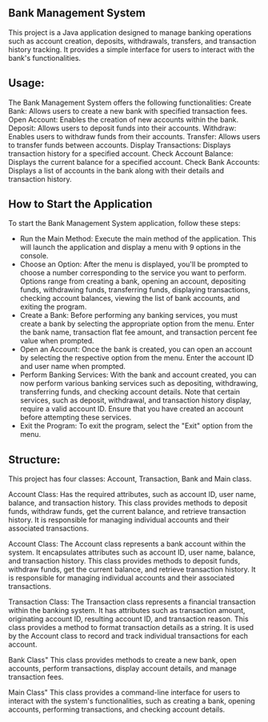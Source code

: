 
Bank Management System
---------------------------------------------------------------------------------------------------------------------------------------------------------------------------------

This project is a Java application designed to manage banking operations such as account creation, deposits, withdrawals, transfers, and transaction history tracking. It provides a simple interface for users to interact with the bank's functionalities.

Usage:
---------------------------------------------------------------------------------------------------------------------------------------------------------------------------------------
The Bank Management System offers the following functionalities:
Create Bank: Allows users to create a new bank with specified transaction fees.
Open Account: Enables the creation of new accounts within the bank.
Deposit: Allows users to deposit funds into their accounts.
Withdraw: Enables users to withdraw funds from their accounts.
Transfer: Allows users to transfer funds between accounts.
Display Transactions: Displays transaction history for a specified account.
Check Account Balance: Displays the current balance for a specified account.
Check Bank Accounts: Displays a list of accounts in the bank along with their details and transaction history.

How to Start the Application
---------------------------------------------------------------------------------------------------------------------------------------------------------------------------------------
To start the Bank Management System application, follow these steps:
- Run the Main Method:
   Execute the main method of the application. This will launch the application and display a menu with 9 options in the console.
- Choose an Option:
  After the menu is displayed, you'll be prompted to choose a number corresponding to the service you want to perform.
  Options range from creating a bank, opening an account, depositing funds, withdrawing funds, transferring funds, displaying transactions, checking account balances, viewing the list of 
  bank accounts, and exiting the program.
- Create a Bank:
  Before performing any banking services, you must create a bank by selecting the appropriate option from the menu.
  Enter the bank name, transaction flat fee amount, and transaction percent fee value when prompted.
- Open an Account:
  Once the bank is created, you can open an account by selecting the respective option from the menu.
  Enter the account ID and user name when prompted.
- Perform Banking Services:
  With the bank and account created, you can now perform various banking services such as depositing, withdrawing, transferring funds, and checking account details.
  Note that certain services, such as deposit, withdrawal, and transaction history display, require a valid account ID. Ensure that you have created an account before attempting these 
  services.
- Exit the Program:
To exit the program, select the "Exit" option from the menu.

Structure:
------------------------------------------------------------------------------------------------------------------------------------------------------------------------------------
This project has four classes: Account, Transaction, Bank and Main class.

Account Class:
Has the required attributes, such as account ID, user name, balance, and transaction history. This class provides methods to deposit funds, withdraw funds, get the current balance, and retrieve transaction history. It is responsible for managing individual accounts and their associated transactions.

Account Class:
The Account class represents a bank account within the system. It encapsulates attributes such as account ID, user name, balance, and transaction history. This class provides methods to deposit funds, withdraw funds, get the current balance, and retrieve transaction history. It is responsible for managing individual accounts and their associated transactions.

Transaction Class:
The Transaction class represents a financial transaction within the banking system. It has attributes such as transaction amount, originating account ID, resulting account ID, and transaction reason. This class provides a method to format transaction details as a string. It is used by the Account class to record and track individual transactions for each account.

Bank Class"
This class provides methods to create a new bank, open accounts, perform transactions, display account details, and manage transaction fees. 

Main Class"
This class provides a command-line interface for users to interact with the system's functionalities, such as creating a bank, opening accounts, performing transactions, and checking account details.





